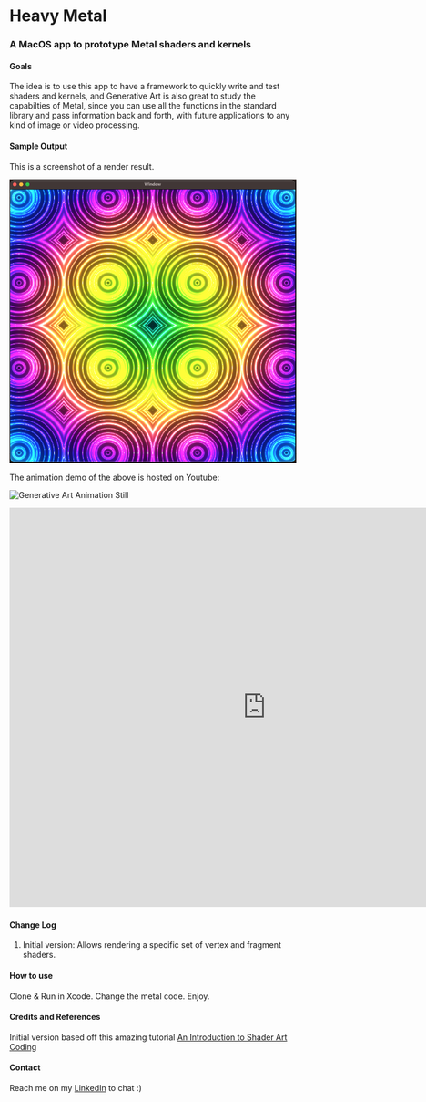 # Heavy Metal
### A MacOS app to prototype Metal shaders and kernels

#### Goals

The idea is to use this app to have a framework to quickly write and test shaders and kernels, and Generative Art is also great to study the capabilties of Metal, since you can use all the functions in the standard library and pass information back and forth, with future applications to any kind of image or video processing.

#### Sample Output

This is a screenshot of a render result. 

![Generative Art Animation Still](media-docs/screenshot.png?raw=true "Generative Art Animation Still")

The animation demo of the above is hosted on Youtube:

![Generative Art Animation Still](https://www.youtube.com/embed/5R1qMF2lUnI "Generative Art Animation Still")


<iframe width="900" height="700" src="https://www.youtube.com/embed/5R1qMF2lUnI" title="YouTube video player" frameborder="0" allow="accelerometer; autoplay; clipboard-write; encrypted-media; gyroscope; picture-in-picture; web-share" allowfullscreen></iframe>

#### Change Log

1. Initial version: Allows rendering a specific set of vertex and fragment shaders.

#### How to use

Clone & Run in Xcode. Change the metal code. Enjoy.

#### Credits and References

Initial version based off this amazing tutorial [An Introduction to Shader Art Coding](https://youtu.be/f4s1h2YETNY)

#### Contact

Reach me on my [LinkedIn](https://linkedin.com/in/saft) to chat :)

